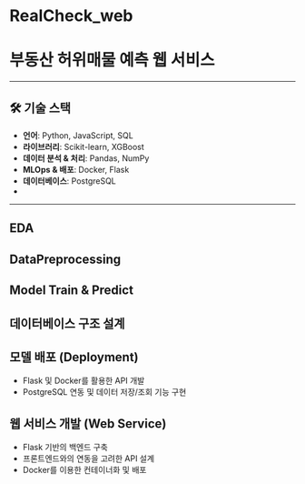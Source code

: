 # RealCheck_web

# 부동산 허위매물 예측 웹 서비스
--------------------------------------

## 🛠️ 기술 스택
- **언어**: Python, JavaScript, SQL
- **라이브러리**: Scikit-learn, XGBoost
- **데이터 분석 & 처리**: Pandas, NumPy
- **MLOps & 배포**: Docker, Flask  
- **데이터베이스**: PostgreSQL
- 
----------------------------------

## EDA
## DataPreprocessing
## Model Train & Predict
## 데이터베이스 구조 설계
## 모델 배포 (Deployment)
- Flask 및 Docker를 활용한 API 개발
- PostgreSQL 연동 및 데이터 저장/조회 기능 구현
## 웹 서비스 개발 (Web Service)
- Flask 기반의 백엔드 구축
- 프론트엔드와의 연동을 고려한 API 설계
- Docker를 이용한 컨테이너화 및 배포
